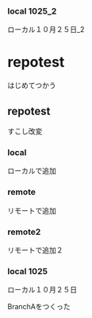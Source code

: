 ### local 1025_2
ローカル１０月２５日_2

# repotest
はじめてつかう
## repotest
すこし改変
### local
ローカルで追加
### remote
リモートで追加
### remote2
リモートで追加２
### local 1025
ローカル１０月２５日

BranchAをつくった

